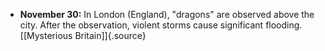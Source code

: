 ﻿-   **November 30:** In London (England), "dragons" are observed above the city. After the observation, violent storms cause significant flooding. [\[Mysterious Britain\]]{.source}
